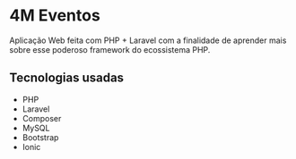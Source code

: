 # 4M Eventos
Aplicação Web feita com PHP + Laravel com a finalidade de aprender mais sobre esse poderoso framework do ecossistema PHP. 

## Tecnologias usadas
- PHP
- Laravel
- Composer
- MySQL
- Bootstrap 
- Ionic
